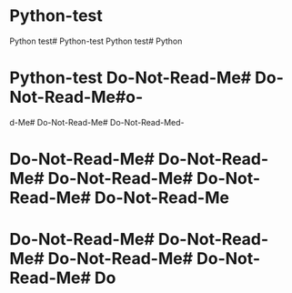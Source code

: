 # Python-test
Python test# Python-test
Python test# Python
# Python-test Do-Not-Read-Me# Do-Not-Read-Me#o-
d-Me# Do-Not-Read-Me# Do-Not-Read-Med-
# Do-Not-Read-Me# Do-Not-Read-Me# Do-Not-Read-Me# Do-Not-Read-Me# Do-Not-Read-Me


# Do-Not-Read-Me# Do-Not-Read-Me# Do-Not-Read-Me# Do-Not-Read-Me# Do
